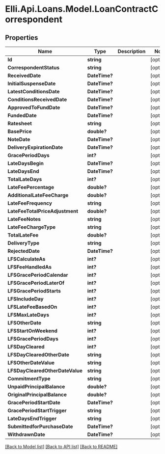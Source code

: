 # Elli.Api.Loans.Model.LoanContractCorrespondent
## Properties

Name | Type | Description | Notes
------------ | ------------- | ------------- | -------------
**Id** | **string** |  | [optional] 
**CorrespondentStatus** | **string** |  | [optional] 
**ReceivedDate** | **DateTime?** |  | [optional] 
**InitialSuspenseDate** | **DateTime?** |  | [optional] 
**LatestConditionsDate** | **DateTime?** |  | [optional] 
**ConditionsReceivedDate** | **DateTime?** |  | [optional] 
**ApprovedToFundDate** | **DateTime?** |  | [optional] 
**FundedDate** | **DateTime?** |  | [optional] 
**Ratesheet** | **string** |  | [optional] 
**BasePrice** | **double?** |  | [optional] 
**NoteDate** | **DateTime?** |  | [optional] 
**DeliveryExpirationDate** | **DateTime?** |  | [optional] 
**GracePeriodDays** | **int?** |  | [optional] 
**LateDaysBegin** | **DateTime?** |  | [optional] 
**LateDaysEnd** | **DateTime?** |  | [optional] 
**TotalLateDays** | **int?** |  | [optional] 
**LateFeePercentage** | **double?** |  | [optional] 
**AdditionalLateFeeCharge** | **double?** |  | [optional] 
**LateFeeFrequency** | **string** |  | [optional] 
**LateFeeTotalPriceAdjustment** | **double?** |  | [optional] 
**LateFeeNotes** | **string** |  | [optional] 
**LateFeeChargeType** | **string** |  | [optional] 
**TotalLateFee** | **double?** |  | [optional] 
**DeliveryType** | **string** |  | [optional] 
**RejectedDate** | **DateTime?** |  | [optional] 
**LFSCalculateAs** | **int?** |  | [optional] 
**LFSFeeHandledAs** | **int?** |  | [optional] 
**LFSGracePeriodCalendar** | **int?** |  | [optional] 
**LFSGracePeriodLaterOf** | **int?** |  | [optional] 
**LFSGracePeriodStarts** | **int?** |  | [optional] 
**LFSIncludeDay** | **int?** |  | [optional] 
**LFSLateFeeBasedOn** | **int?** |  | [optional] 
**LFSMaxLateDays** | **int?** |  | [optional] 
**LFSOtherDate** | **string** |  | [optional] 
**LFSStartOnWeekend** | **int?** |  | [optional] 
**LFSGracePeriodDays** | **int?** |  | [optional] 
**LFSDayCleared** | **int?** |  | [optional] 
**LFSDayClearedOtherDate** | **string** |  | [optional] 
**LFSOtherDateValue** | **string** |  | [optional] 
**LFSDayClearedOtherDateValue** | **string** |  | [optional] 
**CommitmentType** | **string** |  | [optional] 
**UnpaidPrincipalBalance** | **double?** |  | [optional] 
**OriginalPrincipalBalance** | **double?** |  | [optional] 
**GracePeriodStartDate** | **DateTime?** |  | [optional] 
**GracePeriodStartTrigger** | **string** |  | [optional] 
**LateDaysEndTrigger** | **string** |  | [optional] 
**SubmittedforPurchaseDate** | **DateTime?** |  | [optional] 
**WithdrawnDate** | **DateTime?** |  | [optional] 

[[Back to Model list]](../README.md#documentation-for-models) [[Back to API list]](../README.md#documentation-for-api-endpoints) [[Back to README]](../README.md)

